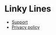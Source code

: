 # Linky Lines

* [Support](https://jimrogerz.github.io/linkylines/support)
* [Privacy policy](https://jimrogerz.github.io/linkylines/privacy)

